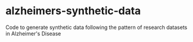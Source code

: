 # alzheimers-synthetic-data
Code to generate synthetic data following the pattern of research datasets in Alzheimer's Disease
